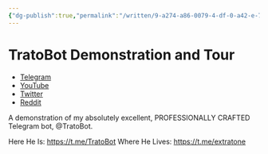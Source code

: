 ```yaml
---
{"dg-publish":true,"permalink":"/written/9-a274-a86-0079-4-df-0-a42-e-73215475051-c/","dgHomeLink":true,"dgPassFrontmatter":false}
---
```


# TratoBot Demonstration and Tour

- [Telegram](https://t.me/extratone/8816)
- [YouTube](https://youtu.be/qAGUFwRWHOI)
- [Twitter](https://twitter.com/neoyokel/status/1467929615003836420)
- [Reddit](https://reddit.com/r/UIKeyCommand/comments/rada8w/tratobot_demonstration_and_tour)

A demonstration of my absolutely excellent, PROFESSIONALLY CRAFTED Telegram bot, @TratoBot.

Here He Is: https://t.me/TratoBot
Where He Lives: https://t.me/extratone